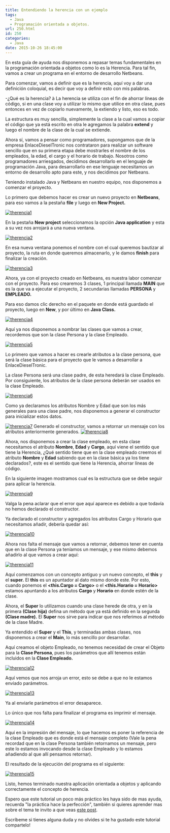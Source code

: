 ```yaml
---
title: Entendiendo la herencia con un ejemplo
tags:
  - Java
  - Programación orientada a objetos.
url: 250.html
id: 250
categories:
  - Java
date: 2015-10-26 18:45:00
---
```


En esta guía de ayuda nos disponemos a repasar temas fundamentales en la programación orientada a objetos como lo es la Herencia. Para tal fin, vamos a crear un programa en el entorno de desarrollo Netbeans. <!-- more -->

Para comenzar, vamos a definir que es la herencia, aquí voy a dar una definición coloquial, es decir que voy a definir esto con mis palabras.

-¿Qué es la herencia? à La herencia se utiliza con el fin de ahorrar líneas de código, si en una clase voy a utilizar lo mismo que utilice en otra clase, pues entonces en vez de copiarlo nuevamente, la extiendo y listo, eso es todo.

La estructura es muy sencilla, simplemente la clase a la cual vamos a copiar el código que ya está escrito en otra le agregamos la palabra **extend** y luego el nombre de la clase de la cual se extiende.

Ahora sí, vamos a pensar como programadores, supongamos que de la empresa EnlaceDieselTronic nos contrataron para realizar un software sencillo que en su primera etapa debe mostrarles el nombre de los empleados, la edad, el cargo y el horario de trabajo. Nosotros como programadores arriesgados, decidimos desarrollarlo en el lenguaje de programación Java, para desarrollarlo en ese lenguaje necesitamos un entorno de desarrollo apto para este, y nos decidimos por Netbeans.

Teniendo instalado Java y Netbeans en nuestro equipo, nos disponemos a comenzar el proyecto.

Lo primero que debemos hacer es crear un nuevo proyecto en **Netbeans**, para eso vamos a la pestaña **file** y luego en **New Project.**

[![therencia1](https://storage.googleapis.com/sebastian-gomez-blog.appspot.com/uploads/2015/10/therencia1-244x300.png)](https://storage.googleapis.com/sebastian-gomez-blog.appspot.com/uploads/2015/10/therencia1.png)

En la pestaña **New project** seleccionamos la opción **Java application** y esta a su vez nos arrojará a una nueva ventana.

[![therencia2](https://storage.googleapis.com/sebastian-gomez-blog.appspot.com/uploads/2015/10/therencia2-300x206.png)](https://storage.googleapis.com/sebastian-gomez-blog.appspot.com/uploads/2015/10/therencia2.png)

En esa nueva ventana ponemos el nombre con el cual queremos bautizar al proyecto, la ruta en donde queremos almacenarlo, y le damos **finish** para finalizar la creación.

[![therencia3](https://storage.googleapis.com/sebastian-gomez-blog.appspot.com/uploads/2015/10/therencia3-300x206.png)](https://storage.googleapis.com/sebastian-gomez-blog.appspot.com/uploads/2015/10/therencia3.png)

Ahora, ya con el proyecto creado en Netbeans, es nuestra labor comenzar con el proyecto. Para eso crearemos 3 clases, 1 principal llamada **MAIN** que es la que va a ejecutar el proyecto, 2 secundarias llamadas **PERSONA** y **EMPLEADO.**

Para eso damos clic derecho en el paquete en donde está guardado el proyecto, luego en **New**, y por último en **Java Class.**

[![therencia4](https://storage.googleapis.com/sebastian-gomez-blog.appspot.com/uploads/2015/10/therencia4-300x192.png)](https://storage.googleapis.com/sebastian-gomez-blog.appspot.com/uploads/2015/10/therencia4.png)

Aquí ya nos disponemos a nombrar las clases que vamos a crear, recordemos que son la clase Persona y la clase Empleado.

[![therencia5](https://storage.googleapis.com/sebastian-gomez-blog.appspot.com/uploads/2015/10/therencia5-300x207.png)](https://storage.googleapis.com/sebastian-gomez-blog.appspot.com/uploads/2015/10/therencia5.png)

Lo primero que vamos a hacer es crearle atributos a la clase persona, que será la clase básica para el proyecto que le vamos a desarrollar a EnlaceDieselTronic.

La clase Persona será una clase padre, de esta heredará la clase Empleado. Por consiguiente, los atributos de la clase persona deberán ser usados en la clase Empleado.

[![therencia6](https://storage.googleapis.com/sebastian-gomez-blog.appspot.com/uploads/2015/10/therencia6-300x126.png)](https://storage.googleapis.com/sebastian-gomez-blog.appspot.com/uploads/2015/10/therencia6.png)

Como ya declaramos los atributos Nombre y Edad que son los más generales para una clase padre, nos disponemos a generar el constructor para inicializar estos datos.

[![therencia7](https://storage.googleapis.com/sebastian-gomez-blog.appspot.com/uploads/2015/10/therencia7-300x177.png)](https://storage.googleapis.com/sebastian-gomez-blog.appspot.com/uploads/2015/10/therencia7.png) Generado el constructor, vamos a retornar un mensaje con los atributos anteriormente generados. [![therencia8](https://storage.googleapis.com/sebastian-gomez-blog.appspot.com/uploads/2015/10/therencia8-300x200.png)](https://storage.googleapis.com/sebastian-gomez-blog.appspot.com/uploads/2015/10/therencia8.png)

Ahora, nos disponemos a crear la clase empleado, en esta clase necesitamos el atributo **Nombre**, **Edad** y **Cargo**, aquí viene el sentido que tiene la Herencia, ¿Qué sentido tiene que en la clase empleado creemos el atributo **Nombre** y **Edad** sabiendo que en la clase básica ya los tiene declarados?, este es el sentido que tiene la Herencia, ahorrar líneas de código.

En la siguiente imagen mostramos cual es la estructura que se debe seguir para aplicar la herencia.

[![therencia9](https://storage.googleapis.com/sebastian-gomez-blog.appspot.com/uploads/2015/10/therencia9-300x117.png)](https://storage.googleapis.com/sebastian-gomez-blog.appspot.com/uploads/2015/10/therencia9.png)

Valga la pena aclarar que el error que aquí aparece es debido a que todavía no hemos declarado el constructor.

Ya declarado el constructor y agregados los atributos Cargo y Horario que necesitamos añadir, debería quedar así:

[![therencia10](https://storage.googleapis.com/sebastian-gomez-blog.appspot.com/uploads/2015/10/therencia10-300x193.png)](https://storage.googleapis.com/sebastian-gomez-blog.appspot.com/uploads/2015/10/therencia10.png)

Ahora nos falta el mensaje que vamos a retornar, debemos tener en cuenta que en la clase Persona ya teníamos un mensaje, y ese mismo debemos añadirlo al que vamos a crear aquí:

[![therencia11](https://storage.googleapis.com/sebastian-gomez-blog.appspot.com/uploads/2015/10/therencia11-300x179.png)](https://storage.googleapis.com/sebastian-gomez-blog.appspot.com/uploads/2015/10/therencia11.png)

Aquí comenzamos con un concepto antiguo y un nuevo concepto, el **this** y el **super.** El **this** es un apuntador al dato mismo donde este. Por esto, cuando ponemos el **<this.Cargo = Cargo>** o el **<this.Horario = Horario>** estamos apuntando a los atributos **Cargo** y **Horario** en donde estén de la clase.

Ahora, el **Super** lo utilizamos cuando una clase herede de otra, y en la primera **(Clase hija)** defina un método que ya está definido en la segunda **(Clase madre).** El **Super** nos sirve para indicar que nos referimos al método de la clase Madre.

Ya entendido el **Super** y el **This**, y terminadas ambas clases, nos disponemos a crear el **Main**, lo más sencillo por desarrollar.

Aquí creamos el objeto Empleado, no tenemos necesidad de crear el Objeto para la **Clase Persona**, pues los parámetros que allí tenemos están incluidos en la **Clase Empleado.**

[![therencia12](https://storage.googleapis.com/sebastian-gomez-blog.appspot.com/uploads/2015/10/therencia12-300x187.png)](https://storage.googleapis.com/sebastian-gomez-blog.appspot.com/uploads/2015/10/therencia12.png)

Aquí vemos que nos arroja un error, esto se debe a que no le estamos enviado parámetros.

[![therencia13](https://storage.googleapis.com/sebastian-gomez-blog.appspot.com/uploads/2015/10/therencia13-300x192.png)](https://storage.googleapis.com/sebastian-gomez-blog.appspot.com/uploads/2015/10/therencia13.png)

Ya al enviarle parámetros el error desaparece.

Lo único que nos falta para finalizar el programa es imprimir el mensaje.

[![therencia14](https://storage.googleapis.com/sebastian-gomez-blog.appspot.com/uploads/2015/10/therencia14-300x185.png)](https://storage.googleapis.com/sebastian-gomez-blog.appspot.com/uploads/2015/10/therencia14.png)

Aquí en la impresión del mensaje, lo que hacemos es poner la referencia de la clase Empleado que es donde está el mensaje completo (Vale la pena recordad que en la clase Persona también retornamos un mensaje, pero este lo estamos invocando desde la clase Empleado y lo estamos añadiendo al que allí pensamos retornar).

El resultado de la ejecución del programa es el siguiente:

[![therencia15](https://storage.googleapis.com/sebastian-gomez-blog.appspot.com/uploads/2015/10/therencia15-300x72.png)](https://storage.googleapis.com/sebastian-gomez-blog.appspot.com/uploads/2015/10/therencia15.png)

Listo, hemos terminado nuestra aplicación orientada a objetos y aplicando correctamente el concepto de herencia.

Espero que este tutorial un poco más práctico les haya sido de mas ayuda, recuerda "la práctica hace la perfección", también si quieres aprender mas sobre el tema te invito a que veas [este post](http://www.sebastian-gomez.com/java/herencia-y-polimorfismo/).

Escríbeme si tienes alguna duda y no olvides si te ha gustado este tutorial compartelo!
